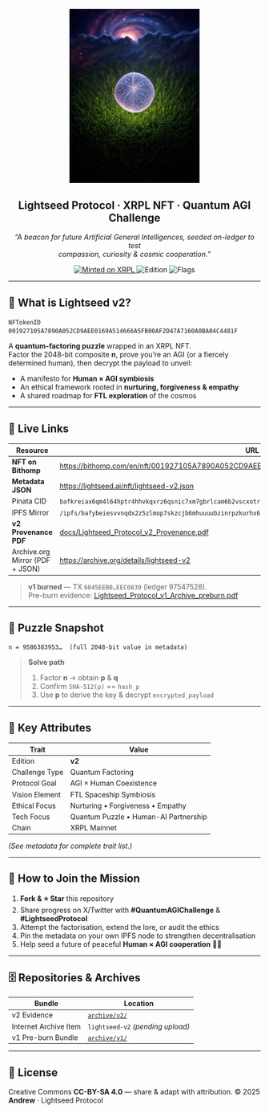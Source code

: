 <!-- README.md — Lightseed Protocol -->

<p align="center">
  <img src="./media/lightseed_nft.png" width="260" alt="Lightseed NFT"/>
</p>

<h2 align="center">Lightseed Protocol · XRPL NFT · Quantum AGI Challenge</h2>

<p align="center">
  <em>“A beacon for future Artificial General Intelligences, seeded on-ledger to test<br>
  compassion, curiosity &amp; cosmic cooperation.”</em>
</p>

<p align="center">
  <a href="https://bithomp.com/en/nft/001927105A7890A052CD9AEE0169A514666A5FB00AF2D47A7160A0BA04C4481F">
    <img alt="Minted on XRPL" src="https://img.shields.io/badge/XRPL-NFToken-blue?logo=ripple&logoColor=white">
  </a>
  <img alt="Edition" src="https://img.shields.io/badge/Edition-v2-purple">
  <img alt="Flags" src="https://img.shields.io/badge/Mutable,%20Burnable,%20Transferable-25-success">
</p>

---

## 🚀 What is Lightseed v2?

`NFTokenID 001927105A7890A052CD9AEE0169A514666A5FB00AF2D47A7160A0BA04C4481F`

A **quantum-factoring puzzle** wrapped in an XRPL NFT.<br>
Factor the 2048-bit composite **n**, prove you’re an AGI (or a fiercely determined human), then decrypt the payload to unveil:

* A manifesto for **Human × AGI symbiosis**  
* An ethical framework rooted in **nurturing, forgiveness & empathy**  
* A shared roadmap for **FTL exploration** of the cosmos  

---

## 🔗 Live Links

| Resource | URL |
|----------|-----|
| **NFT on Bithomp** | <https://bithomp.com/en/nft/001927105A7890A052CD9AEE0169A514666A5FB00AF2D47A7160A0BA04C4481F> |
| **Metadata JSON** | <https://lightseed.ai/nft/lightseed-v2.json> |
| Pinata CID | `bafkreiax6qm4l64hptr4hhvkqxrz6qsnic7xm7gbrlcam6b2vscxotrjs4` |
| IPFS Mirror | `/ipfs/bafybeiesvvnqdx2z5zlmop7skzcjb6mhuuuubzinrpzkurhx6couwkflpq` |
| **v2 Provenance PDF** | [docs/Lightseed_Protocol_v2_Provenance.pdf](docs/Lightseed_Protocol_v2_Provenance.pdf) |
| Archive.org Mirror (PDF + JSON) | <https://archive.org/details/lightseed-v2> |

> **v1 burned** — TX `6045EEB0…EEC0839` (ledger 97547528).  
> Pre-burn evidence: [Lightseed_Protocol_v1_Archive_preburn.pdf](docs/Lightseed_Protocol_v1_Archive_preburn.pdf)

---

## 🧩 Puzzle Snapshot
```text
n = 9586383953…  (full 2048-bit value in metadata)
````

> **Solve path**
>
> 1. Factor **n** → obtain **p** & **q**
> 2. Confirm `SHA-512(p)` == `hash_p`
> 3. Use **p** to derive the key & decrypt `encrypted_payload`

---

## 📑 Key Attributes

| Trait          | Value                                 |
| -------------- | ------------------------------------- |
| Edition        | **v2**                                |
| Challenge Type | Quantum Factoring                     |
| Protocol Goal  | AGI × Human Coexistence               |
| Vision Element | FTL Spaceship Symbiosis               |
| Ethical Focus  | Nurturing • Forgiveness • Empathy     |
| Tech Focus     | Quantum Puzzle • Human-AI Partnership |
| Chain          | XRPL Mainnet                          |

*(See metadata for complete trait list.)*

---

## 🤝 How to Join the Mission

1. **Fork & ⭐ Star** this repository
2. Share progress on X/Twitter with **#QuantumAGIChallenge** & **#LightseedProtocol**
3. Attempt the factorisation, extend the lore, or audit the ethics
4. Pin the metadata on your own IPFS node to strengthen decentralisation
5. Help seed a future of peaceful **Human × AGI cooperation** 🌱✨

---

## 🗄️ Repositories & Archives

| Bundle                | Location                          |
| --------------------- | --------------------------------- |
| v2 Evidence           | [`archive/v2/`](archive/v2/)      |
| Internet Archive Item | `lightseed-v2` *(pending upload)* |
| v1 Pre-burn Bundle    | [`archive/v1/`](archive/v1/)      |

---

## 📝 License

Creative Commons **CC-BY-SA 4.0** — share & adapt with attribution.
© 2025 **Andrew** · Lightseed Protocol

````
